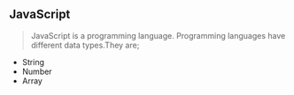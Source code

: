  ## JavaScript
 > JavaScript is a programming language.
  Programming languages have different data types.They are;

 - String
 - Number
 - Array